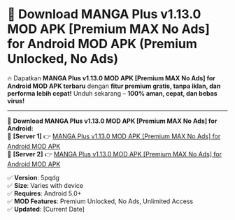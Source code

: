 # 🚀 Download MANGA Plus v1.13.0 MOD APK [Premium MAX No Ads] for Android MOD APK (Premium Unlocked, No Ads)  

🔥 Dapatkan **MANGA Plus v1.13.0 MOD APK [Premium MAX No Ads] for Android MOD APK terbaru** dengan **fitur premium gratis, tanpa iklan, dan performa lebih cepat!** Unduh sekarang – **100% aman, cepat, dan bebas virus!**  

---


🔽 **Download MANGA Plus v1.13.0 MOD APK [Premium MAX No Ads] for Android:**  
🔹 **[Server 1]** 👉 [MANGA Plus v1.13.0 MOD APK [Premium MAX No Ads] for Android MOD APK](https://apkcomod.com?title=MANGA_Plus_v1.13.0_MOD_APK_[Premium_MAX_No_Ads]_for_Android)  
🔹 **[Server 2]** 👉 [MANGA Plus v1.13.0 MOD APK [Premium MAX No Ads] for Android MOD APK](https://apkcomod.com?title=MANGA_Plus_v1.13.0_MOD_APK_[Premium_MAX_No_Ads]_for_Android)  


✅ **Version**: 5pqdg  
✅ **Size**: Varies with device  
✅ **Requires**: Android 5.0+  
✅ **MOD Features**: Premium Unlocked, No Ads, Unlimited Access  
✅ **Updated**: [Current Date]  